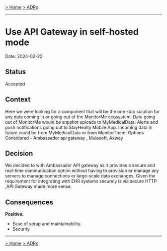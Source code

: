 [> Home](../README.md)    [> ADRs](README.md)

---

# Use API Gateway in self-hosted mode
Date: 2024-02-22

## Status

Accepted

## Context

Here we were looking for a component that will be the one stop solution for any data coming in or going out of the MonitorMe ecosystem.
Data going out of MonitorMe would be snpshot uploads to MyMedicalData.
Alerts and push notifications going out to StayHealty Mobile App.
Incoming data in future could be from MyMedicalData or from MonitorThem.
Options Considered - Ambassador api gateway , Mulesoft, Axway

## Decision

We decided to with Ambassador API gateway as it provides a secure and real-time communication option without having to provision or manage any servers to manage connections or large-scale data exchanges.
Given the requirement for integrating with EHR systems securely is via secure HTTP ,API Gateway made more sense.
## Consequences

**Positive:**

- Ease of setup and maintainability.
- Security


---

[> Home](../README.md)    [> ADRs](README.md)
